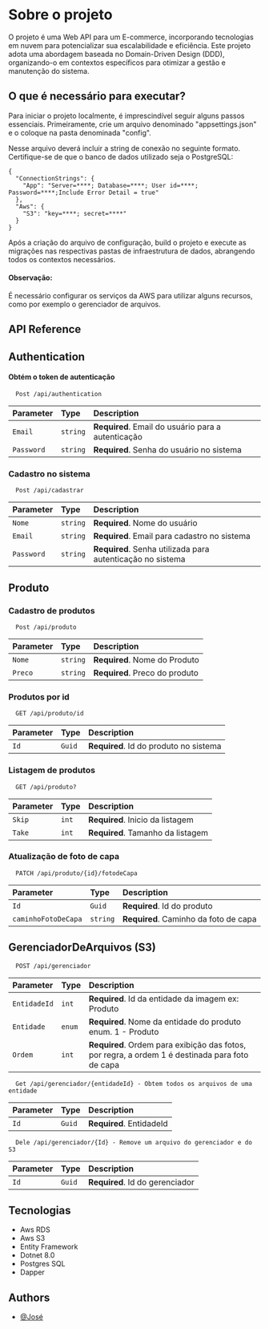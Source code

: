 # Sobre o projeto

O projeto é uma Web API para um E-commerce, incorporando tecnologias em nuvem para potencializar sua escalabilidade e
eficiência.
Este projeto adota uma abordagem baseada no Domain-Driven Design (DDD), organizando-o em contextos específicos
para otimizar a gestão e manutenção do sistema.

## O que é necessário para executar?

Para iniciar o projeto localmente, é imprescindível seguir alguns passos essenciais. Primeiramente,
crie um arquivo denominado "appsettings.json" e o coloque na pasta denominada "config".

Nesse arquivo deverá incluir a string de conexão no seguinte formato. Certifique-se
de que o banco de dados utilizado seja o PostgreSQL:

```
{
  "ConnectionStrings": {
    "App": "Server=****; Database=****; User id=****; Password=****;Include Error Detail = true"
  },
  "Aws": {
    "S3": "key=****; secret=****"
  }
}
```

Após a criação do arquivo de configuração, build o projeto e execute as migrações nas respectivas pastas de
infraestrutura de dados, abrangendo todos os contextos necessários.

#### Observação:

É necessário configurar os serviços da AWS para utilizar alguns recursos, como por exemplo
o gerenciador de arquivos.

## API Reference

## Authentication

#### Obtém o token de autenticação

```http
  Post /api/authentication
```

| Parameter  | Type     | Description                                        |
|:-----------|:---------|:---------------------------------------------------|
| `Email`    | `string` | **Required**. Email do usuário para a autenticação |
| `Password` | `string` | **Required**. Senha do usuário no sistema          |

### Cadastro no sistema

```http
  Post /api/cadastrar
```

| Parameter  | Type     | Description                                                |
|:-----------|:---------|:-----------------------------------------------------------|
| `Nome`     | `string` | **Required**. Nome do usuário                              |
| `Email`    | `string` | **Required**. Email para cadastro no sistema               |
| `Password` | `string` | **Required**. Senha utilizada para autenticação no sistema |

## Produto

### Cadastro de produtos

```http
  Post /api/produto
```

| Parameter | Type     | Description                    |
|:----------|:---------|:-------------------------------|
| `Nome`    | `string` | **Required**. Nome do Produto  |
| `Preco`   | `string` | **Required**. Preco do produto |

### Produtos por id

```http
  GET /api/produto/id
```

| Parameter | Type   | Description                            |
|:----------|:-------|:---------------------------------------|
| `Id`      | `Guid` | **Required**. Id do produto no sistema |

### Listagem de produtos

```http
  GET /api/produto?
```

| Parameter | Type  | Description                       |
|:----------|:------|:----------------------------------|
| `Skip`    | `int` | **Required**. Inicio da listagem  |
| `Take`    | `int` | **Required**. Tamanho da listagem |

### Atualização de foto de capa 

```http
  PATCH /api/produto/{id}/fotodeCapa
```

| Parameter           | Type     | Description                           |
|:--------------------|:---------|:--------------------------------------|
| `Id`                | `Guid`   | **Required**. Id do produto           |
| `caminhoFotoDeCapa` | `string` | **Required**. Caminho da foto de capa |

## GerenciadorDeArquivos (S3)

```http
  POST /api/gerenciador
```

| Parameter    | Type   | Description                                                                                     |
|:-------------|:-------|:------------------------------------------------------------------------------------------------|
| `EntidadeId` | `int`  | **Required**. Id da entidade da imagem ex: Produto                                              |
| `Entidade`   | `enum` | **Required**. Nome da entidade do produto enum. 1 - Produto                                     |
| `Ordem`      | `int`  | **Required**. Ordem para exibição das fotos, por regra, a ordem 1 é destinada para foto de capa |

```http
  Get /api/gerenciador/{entidadeId} - Obtem todos os arquivos de uma entidade
```

| Parameter | Type   | Description              |
|:----------|:-------|:-------------------------|
| `Id`      | `Guid` | **Required**. EntidadeId |

```http
  Dele /api/gerenciador/{Id} - Remove um arquivo do gerenciador e do S3
```

| Parameter | Type   | Description                      |
|:----------|:-------|:---------------------------------|
| `Id`      | `Guid` | **Required**.  Id do gerenciador |

## Tecnologias

* Aws RDS
* Aws S3
* Entity Framework
* Dotnet 8.0
* Postgres SQL
* Dapper

## Authors

- [@José](https://github.com/Regulus01)

